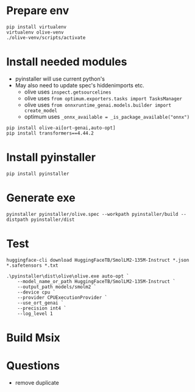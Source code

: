 # Prepare env

```
pip install virtualenv
virtualenv olive-venv
./olive-venv/scripts/activate
```

# Install needed modules

- pyinstaller will use current python's
- May also need to update spec's hiddenimports etc.
    * olive uses `inspect.getsourcelines`
    * olive uses `from optimum.exporters.tasks import TasksManager`
    * olive uses `from onnxruntime_genai.models.builder import create_model`
    * optimum uses `_onnx_available = _is_package_available("onnx")`

```
pip install olive-ai[ort-genai,auto-opt]
pip install transformers==4.44.2
```

# Install pyinstaller

```
pip install pyinstaller
```

# Generate exe


```
pyinstaller pyinstaller/olive.spec --workpath pyinstaller/build --distpath pyinstaller/dist
```

# Test

```
huggingface-cli download HuggingFaceTB/SmolLM2-135M-Instruct *.json *.safetensors *.txt

.\pyinstaller\dist\olive\olive.exe auto-opt `
    --model_name_or_path HuggingFaceTB/SmolLM2-135M-Instruct `
    --output_path models/smolm2 `
    --device cpu `
    --provider CPUExecutionProvider `
    --use_ort_genai `
    --precision int4 `
    --log_level 1
```

# Build Msix

# Questions

- remove duplicate 